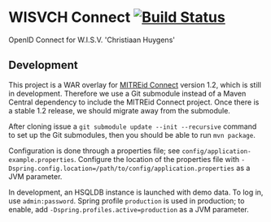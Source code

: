 # WISVCH Connect [![Build Status](https://travis-ci.org/WISVCH/connect.svg)](https://travis-ci.org/WISVCH/connect)
OpenID Connect for W.I.S.V. 'Christiaan Huygens'

## Development

This project is a WAR overlay for [MITREid Connect](https://github.com/mitreid-connect/OpenID-Connect-Java-Spring-Server) version 1.2, which is still in development. Therefore we use a Git submodule instead of a Maven Central dependency to include the MITREid Connect project. Once there is a stable 1.2 release, we should migrate away from the submodule.

After cloning issue a `git submodule update --init --recursive` command to set up the Git submodules,
then you should be able to run `mvn package`.

Configuration is done through a properties file; see `config/application-example.properties`. Configure the location of the properties file with `-Dspring.config.location=/path/to/config/application.properties` as a JVM parameter.

In development, an HSQLDB instance is launched with demo data. To log in, use `admin:password`. Spring profile `production` is used in production; to enable, add `-Dspring.profiles.active=production` as a JVM parameter.